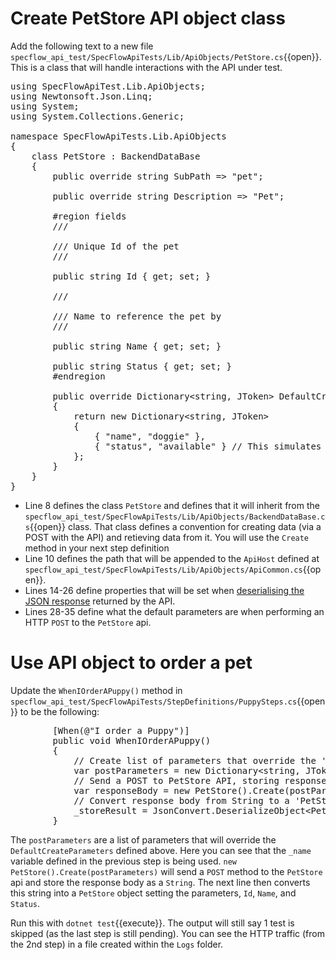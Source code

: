 # Create PetStore API object class

Add the following text to a new file `specflow_api_test/SpecFlowApiTests/Lib/ApiObjects/PetStore.cs`{{open}}.
This is a class that will handle interactions with the API under test.

<pre class="file" data-target="clipboard">
using SpecFlowApiTest.Lib.ApiObjects;
using Newtonsoft.Json.Linq;
using System;
using System.Collections.Generic;

namespace SpecFlowApiTests.Lib.ApiObjects
{
    class PetStore : BackendDataBase
    {
        public override string SubPath => "pet";

        public override string Description => "Pet";

        #region fields
        /// <summary>
        /// Unique Id of the pet
        /// </summary>
        public string Id { get; set; }

        /// <summary>
        /// Name to reference the pet by
        /// </summary>
        public string Name { get; set; }
        
        public string Status { get; set; }
        #endregion

        public override Dictionary&lt;string, JToken&gt; DefaultCreateParameters()
        {
            return new Dictionary&lt;string, JToken&gt;
            {
                { "name", "doggie" },
                { "status", "available" } // This simulates a default of 'available' status from system for 2nd scenario
            };
        }
    }
}
</pre>

* Line 8 defines the class `PetStore` and defines that it will inherit from the `specflow_api_test/SpecFlowApiTests/Lib/ApiObjects/BackendDataBase.cs`{{open}} class. That class
  defines a convention for creating data (via a POST with the API) and retieving data from it. You will use the `Create` method in your next step definition
* Line 10 defines the path that will be appended to the `ApiHost` defined at `specflow_api_test/SpecFlowApiTests/Lib/ApiObjects/ApiCommon.cs`{{open}}.
* Lines 14-26 define properties that will be set when [deserialising the JSON response](https://www.newtonsoft.com/json/help/html/SerializingJSON.htm) returned by the API.
* Lines 28-35 define what the default parameters are when performing an HTTP `POST` to the `PetStore` api. 

# Use API object to order a pet

Update the `WhenIOrderAPuppy()` method in `specflow_api_test/SpecFlowApiTests/StepDefinitions/PuppySteps.cs`{{open}} to be the following:

<pre class="file" data-target="clipboard">
        [When(@"I order a Puppy")]
        public void WhenIOrderAPuppy()
        {
            // Create list of parameters that override the 'Defaults' when ordering from PetStore
            var postParameters = new Dictionary&lt;string, JToken&gt; { { "name", _name } };
            // Send a POST to PetStore API, storing response body in variable 'responseBody'
            var responseBody = new PetStore().Create(postParameters);
            // Convert response body from String to a 'PetStore' object
            _storeResult = JsonConvert.DeserializeObject&lt;PetStore&gt;(responseBody);
        }
</pre>

The `postParameters` are a list of parameters that will override the `DefaultCreateParameters` defined above. Here you can see that the `_name` variable defined 
in the previous step is being used. 
`new PetStore().Create(postParameters)` will send a `POST` method to the `PetStore` api and store the response body as a `String`. The next line then converts 
this string into a `PetStore` object setting the parameters, `Id`, `Name`, and `Status`.

Run this with `dotnet test`{{execute}}. The output will still say 1 test is skipped (as the last step is still pending).
You can see the HTTP traffic (from the 2nd step) in a file created within the `Logs` folder.
